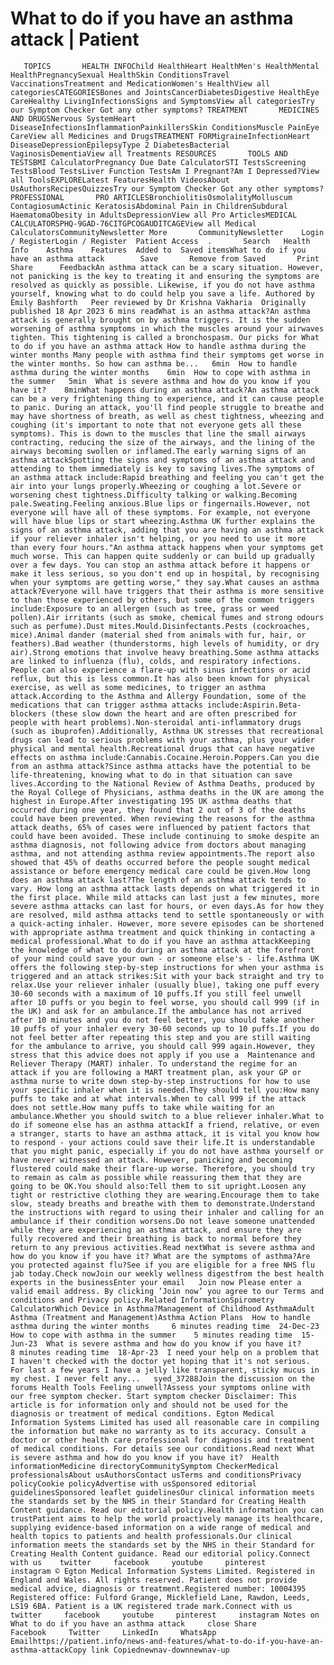 # What to do if you have an asthma attack | Patient

       TOPICS       HEALTH INFOChild HealthHeart HealthMen's HealthMental HealthPregnancySexual HealthSkin ConditionsTravel VaccinationsTreatment and MedicationWomen's HealthView all categoriesCATEGORIESBones and JointsCancerDiabetesDigestive HealthEye CareHealthy LivingInfectionsSigns and SymptomsView all categoriesTry our Symptom Checker Got any other symptoms? TREATMENT       MEDICINES AND DRUGSNervous SystemHeart DiseaseInfectionsInflammationPainkillersSkin ConditionsMuscle PainEye CareView all Medicines and DrugsTREATMENT FORMigraineInfectionHeart DiseaseDepressionEpilepsyType 2 DiabetesBacterial VaginosisDementiaView all Treatments RESOURCES       TOOLS AND TESTSBMI CalculatorPregnancy Due Date CalculatorSTI TestsScreening TestsBlood TestsLiver Function TestsAm I Pregnant?Am I Depressed?View all ToolsEXPLORELatest FeaturesHealth VideosAbout UsAuthorsRecipesQuizzesTry our Symptom Checker Got any other symptoms? PROFESSIONAL       PRO ARTICLESBronchiolitisOsmolalityMolluscum ContagiosumActinic KeratosisAbdominal Pain in ChildrenSubdural HaematomaObesity in AdultsDepressionView all Pro ArticlesMEDICAL CALCULATORSPHQ-9GAD-76CITGPCOGAUDITCAGEView all Medical CalculatorsCommunityNewsletter More       CommunityNewsletter    Login / RegisterLogin / Register  Patient Access  .       Search   Health Info    Asthma    Features  Added to  Saved itemsWhat to do if you have an asthma attack        Save       Remove from Saved       Print      Share      FeedbackAn asthma attack can be a scary situation. However, not panicking is the key to treating it and ensuring the symptoms are resolved as quickly as possible. Likewise, if you do not have asthma yourself, knowing what to do could help you save a life. Authored by Emily Bashforth   Peer reviewed by Dr Krishna Vakharia  Originally published 18 Apr 2023 6 mins readWhat is an asthma attack?An asthma attack is generally brought on by asthma triggers. It is the sudden worsening of asthma symptoms in which the muscles around your airwaves tighten. This tightening is called a bronchospasm. Our picks for What to do if you have an asthma attack How to handle asthma during the winter months Many people with asthma find their symptoms get worse in the winter months. So how can asthma be...   6min  How to handle asthma during the winter months    6min  How to cope with asthma in the summer   5min  What is severe asthma and how do you know if you have it?    8minWhat happens during an asthma attack?An asthma attack can be a very frightening thing to experience, and it can cause people to panic. During an attack, you'll find people struggle to breathe and may have shortness of breath, as well as chest tightness, wheezing and coughing (it's important to note that not everyone gets all these symptoms). This is down to the muscles that line the small airways contracting, reducing the size of the airways, and the lining of the airways becoming swollen or inflamed.The early warning signs of an asthma attackSpotting the signs and symptoms of an asthma attack and attending to them immediately is key to saving lives.The symptoms of an asthma attack include:Rapid breathing and feeling you can't get the air into your lungs properly.Wheezing or coughing a lot.Severe or worsening chest tightness.Difficulty talking or walking.Becoming pale.Sweating.Feeling anxious.Blue lips or fingernails.However, not everyone will have all of these symptoms. For example, not everyone will have blue lips or start wheezing.Asthma UK further explains the signs of an asthma attack, adding that you are having an asthma attack if your reliever inhaler isn't helping, or you need to use it more than every four hours."An asthma attack happens when your symptoms get much worse. This can happen quite suddenly or can build up gradually over a few days. You can stop an asthma attack before it happens or make it less serious, so you don't end up in hospital, by recognising when your symptoms are getting worse," they say.What causes an asthma attack?Everyone will have triggers that their asthma is more sensitive to than those experienced by others, but some of the common triggers include:Exposure to an allergen (such as tree, grass or weed pollen).Air irritants (such as smoke, chemical fumes and strong odours such as perfume).Dust mites.Mould.Disinfectants.Pests (cockroaches, mice).Animal dander (material shed from animals with fur, hair, or feathers).Bad weather (thunderstorms, high levels of humidity, or dry air).Strong emotions that involve heavy breathing.Some asthma attacks are linked to influenza (flu), colds, and respiratory infections. People can also experience a flare-up with sinus infections or acid reflux, but this is less common.It has also been known for physical exercise, as well as some medicines, to trigger an asthma attack.According to the Asthma and Allergy Foundation, some of the medications that can trigger asthma attacks include:Aspirin.Beta-blockers (these slow down the heart and are often prescribed for people with heart problems).Non-steroidal anti-inflammatory drugs (such as ibuprofen).Additionally, Asthma UK stresses that recreational drugs can lead to serious problems with your asthma, plus your wider physical and mental health.Recreational drugs that can have negative effects on asthma include:Cannabis.Cocaine.Heroin.Poppers.Can you die from an asthma attack?Since asthma attacks have the potential to be life-threatening, knowing what to do in that situation can save lives.According to the National Review of Asthma Deaths, produced by the Royal College of Physicians, asthma deaths in the UK are among the highest in Europe.After investigating 195 UK asthma deaths that occurred during one year, they found that 2 out of 3 of the deaths could have been prevented. When reviewing the reasons for the asthma attack deaths, 65% of cases were influenced by patient factors that could have been avoided. These include continuing to smoke despite an asthma diagnosis, not following advice from doctors about managing asthma, and not attending asthma review appointments.The report also showed that 45% of deaths occurred before the people sought medical assistance or before emergency medical care could be given.How long does an asthma attack last?The length of an asthma attack tends to vary. How long an asthma attack lasts depends on what triggered it in the first place. While mild attacks can last just a few minutes, more severe asthma attacks can last for hours, or even days.As for how they are resolved, mild asthma attacks tend to settle spontaneously or with a quick-acting inhaler. However, more severe episodes can be shortened with appropriate asthma treatment and quick thinking in contacting a medical professional.What to do if you have an asthma attackKeeping the knowledge of what to do during an asthma attack at the forefront of your mind could save your own - or someone else's - life.Asthma UK offers the following step-by-step instructions for when your asthma is triggered and an attack strikes:Sit with your back straight and try to relax.Use your reliever inhaler (usually blue), taking one puff every 30-60 seconds with a maximum of 10 puffs.If you still feel unwell after 10 puffs or you begin to feel worse, you should call 999 (if in the UK) and ask for an ambulance.If the ambulance has not arrived after 10 minutes and you do not feel better, you should take another 10 puffs of your inhaler every 30-60 seconds up to 10 puffs.If you do not feel better after repeating this step and you are still waiting for the ambulance to arrive, you should call 999 again.However, they stress that this advice does not apply if you use a  Maintenance and Reliever Therapy (MART) inhaler. To understand the regime for an attack if you are following a MART treatment plan, ask your GP or asthma nurse to write down step-by-step instructions for how to use your specific inhaler when it is needed.They should tell you:How many puffs to take and at what intervals.When to call 999 if the attack does not settle.How many puffs to take while waiting for an ambulance.Whether you should switch to a blue reliever inhaler.What to do if someone else has an asthma attackIf a friend, relative, or even a stranger, starts to have an asthma attack, it is vital you know how to respond - your actions could save their life.It is understandable that you might panic, especially if you do not have asthma yourself or have never witnessed an attack. However, panicking and becoming flustered could make their flare-up worse. Therefore, you should try to remain as calm as possible while reassuring them that they are going to be OK.You should also:Tell them to sit upright.Loosen any tight or restrictive clothing they are wearing.Encourage them to take slow, steady breaths and breathe with them to demonstrate.Understand the instructions with regard to using their inhaler and calling for an ambulance if their condition worsens.Do not leave someone unattended while they are experiencing an asthma attack, and ensure they are fully recovered and their breathing is back to normal before they return to any previous activities.Read nextWhat is severe asthma and how do you know if you have it? What are the symptoms of asthma?Are you protected against flu?See if you are eligible for a free NHS flu jab today.Check nowJoin our weekly wellness digestfrom the best health experts in the businessEnter your email   Join now Please enter a valid email address. By clicking ‘Join now’ you agree to our Terms and conditions and Privacy policy.Related InformationSpirometry CalculatorWhich Device in Asthma?Management of Childhood AsthmaAdult Asthma (Treatment and Management)Asthma Action Plans  How to handle asthma during the winter months     6 minutes reading time  24-Dec-23  How to cope with asthma in the summer    5 minutes reading time  15-Jun-23  What is severe asthma and how do you know if you have it?     8 minutes reading time  18-Apr-23  I need your help on a problem that I haven't checked with the doctor yet hoping that it's not serious. For last a few years I have a jelly like transparent, sticky mucus in my chest. I never felt any...   syed_37288Join the discussion on the forums Health Tools Feeling unwell?Assess your symptoms online with our free symptom checker. Start symptom checker Disclaimer: This article is for information only and should not be used for the diagnosis or treatment of medical conditions. Egton Medical Information Systems Limited has used all reasonable care in compiling the information but make no warranty as to its accuracy. Consult a doctor or other health care professional for diagnosis and treatment of medical conditions. For details see our conditions.Read next What is severe asthma and how do you know if you have it?  Health informationMedicine directoryCommunitySymptom CheckerMedical professionalsAbout usAuthorsContact usTerms and conditionsPrivacy policyCookie policyAdvertise with usSponsored editorial guidelinesSponsored leaflet guidelinesOur clinical information meets the standards set by the NHS in their Standard for Creating Health Content guidance. Read our editorial policy.Health information you can trustPatient aims to help the world proactively manage its healthcare, supplying evidence-based information on a wide range of medical and health topics to patients and health professionals.Our clinical information meets the standards set by the NHS in their Standard for Creating Health Content guidance. Read our editorial policy.Connect with us    twitter     facebook     youtube     pinterest     instagram © Egton Medical Information Systems Limited. Registered in England and Wales. All rights reserved. Patient does not provide medical advice, diagnosis or treatment.Registered number: 10004395 Registered office: Fulford Grange, Micklefield Lane, Rawdon, Leeds, LS19 6BA. Patient is a UK registered trade mark.Connect with us    twitter     facebook     youtube     pinterest     instagram Notes on What to do if you have an asthma attack     close Share          Facebook     Twitter     LinkedIn     WhatsApp     Emailhttps://patient.info/news-and-features/what-to-do-if-you-have-an-asthma-attackCopy link Copiednewnav-downnewnav-up


